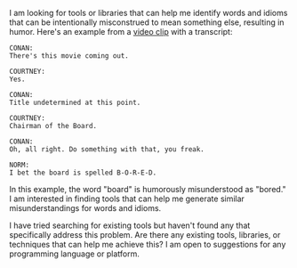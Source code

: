 I am looking for tools or libraries that can help me identify words and idioms that can be intentionally misconstrued to mean something else, resulting in humor. Here's an example from a [video clip](https://youtu.be/bKmadR4Ye54?t=419) with a transcript:

```
CONAN:
There's this movie coming out.

COURTNEY:
Yes.

CONAN:
Title undetermined at this point.

COURTNEY:
Chairman of the Board.

CONAN:
Oh, all right. Do something with that, you freak.

NORM:
I bet the board is spelled B-O-R-E-D.
```

In this example, the word "board" is humorously misunderstood as "bored." I am interested in finding tools that can help me generate similar misunderstandings for words and idioms.

I have tried searching for existing tools but haven't found any that specifically address this problem. Are there any existing tools, libraries, or techniques that can help me achieve this? I am open to suggestions for any programming language or platform.
